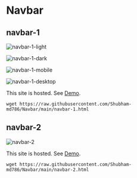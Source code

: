 # Navbar

## navbar-1

![navbar-1-light](/images/navbar-1-light.jpg)

![navbar-1-dark](/images/navbar-1-dark.jpg)

![navbar-1-mobile](/images/navbar-1-mobile.jpg)

![navbar-1-desktop](/images/navbar-1-desktop.jpg)

This site is hosted. See [Demo](https://navebars.netlify.app/navbar-1).

`wget https://raw.githubusercontent.com/Shubham-md786/Navbar/main/navbar-1.html`

## navbar-2

![navbar-2](/images/navbar-2.jpg)

This site is hosted. See [Demo](https://navebars.netlify.app/navbar-2).

`wget https://raw.githubusercontent.com/Shubham-md786/Navbar/main/navbar-2.html`
